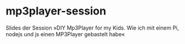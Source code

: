 # mp3player-session
Slides der Session »DIY Mp3Player for my Kids. Wie ich mit einem Pi, nodejs und js einen MP3Player gebastelt habe«
